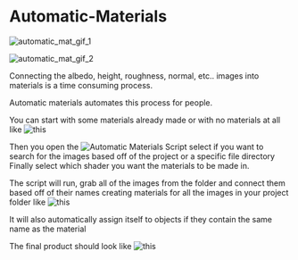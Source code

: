# Automatic-Materials

![automatic_mat_gif_1](https://github.com/themichaelfischer/Automatic-Materials/assets/79065779/81d84748-2cfc-421f-81c0-bbf12d65134a)

![automatic_mat_gif_2](https://github.com/themichaelfischer/Automatic-Materials/assets/79065779/564fca99-fc3d-4e00-9c2f-e06ef5a76d31)

Connecting the albedo, height, roughness, normal, etc.. images into materials is a time consuming process.

Automatic materials automates this process for people.

You can start with some materials already made or with no materials at all like ![this](https://github.com/themichaelfischer/Automatic-Materials/tree/main/Photos/no_materials.png)

Then you open the ![Automatic Materials Script](https://github.com/themichaelfischer/Automatic-Materials/tree/main/Photos/create_which_shader.png) select if you want to search for the images based off of the project or a specific file directory
Finally select which shader you want the materials to be made in.

The script will run, grab all of the images from the folder and connect them based off of their names creating materials for all the images in your project folder like ![this](https://github.com/themichaelfischer/Automatic-Materials/tree/main/Photos/creates_materials_and_connects.png)

It will also automatically assign itself to objects if they contain the same name as the material

The final product should look like ![this](https://github.com/themichaelfischer/Automatic-Materials/tree/main/Photos/materials_assigned.png)
